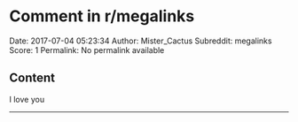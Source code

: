 # Comment in r/megalinks

Date: 2017-07-04 05:23:34
Author: Mister_Cactus
Subreddit: megalinks
Score: 1
Permalink: No permalink available

## Content

I love you

---
